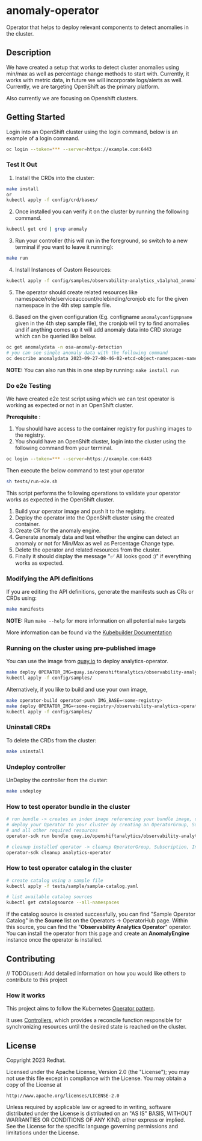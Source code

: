 # anomaly-operator
Operator that helps to deploy relevant components to detect anomalies in the cluster. 

## Description
We have created a setup that works to detect cluster anomalies using min/max as well as percentage change methods to start with. Currently, it works with metric data, in future we will incorporate logs/alerts as well. Currently, we are targeting OpenShift as the primary platform. 

Also currently we are focusing on Openshift clusters. 

## Getting Started
Login into an OpenShift cluster using the login command, below is an example of a login command. 

```sh
oc login --token=*** --server=https://example.com:6443
```

### Test It Out
1. Install the CRDs into the cluster:
```sh
make install
or
kubectl apply -f config/crd/bases/
```

2. Once installed you can verify it on the cluster by running the following command. 
```sh
kubectl get crd | grep anomaly
```

3. Run your controller (this will run in the foreground, so switch to a new terminal if you want to leave it running):
```sh
make run
```

4. Install Instances of Custom Resources:
```sh
kubectl apply -f config/samples/observability-analytics_v1alpha1_anomalyengine.yaml
```

5. The operator should create related resources like namespace/role/serviceaccount/rolebinding/cronjob etc for the given namespace in the 4th step sample file. 

6. Based on the given configuration (Eg. configname `anomalyconfigmpname` given in the 4th step sample file), the cronjob will try to find anomalies and if anything comes up it will add anomaly data into CRD storage which can be queried like below. 
```sh
oc get anomalydata -n osa-anomaly-detection
# you can see single anomaly data with the following command 
oc describe anomalydata 2023-09-27-08-46-02-etcd-object-namespaces-namespaces -n osa-anomaly-detection
```


**NOTE:** You can also run this in one step by running: `make install run`

### Do e2e Testing
We have created e2e test script using which we can test operator is working as expected or not in an OpenShift cluster. 

**Prerequisite** : 
1. You should have access to the container registry for pushing images to the registry. 
2. You should have an OpenShift cluster, login into the cluster using the following command from your terminal. 
```sh
oc login --token=*** --server=https://example.com:6443
```
Then execute the below command to test your operator 
```sh
sh tests/run-e2e.sh 
```
This script performs the following operations to validate your operator works as expected in the OpenShift cluster.
1. Build your operator image and push it to the registry.
2. Deploy the operator into the OpenShift cluster using the created container.
3. Create CR for the anomaly engine.
4. Generate anomaly data and test whether the engine can detect an anomaly or not for Min/Max as well as Percentage Change type. 
5. Delete the operator and related resources from the cluster. 
6. Finally it should display the message "✅ All looks good :)" if everything works as expected.  


### Modifying the API definitions
If you are editing the API definitions, generate the manifests such as CRs or CRDs using:

```sh
make manifests
```

**NOTE:** Run `make --help` for more information on all potential `make` targets

More information can be found via the [Kubebuilder Documentation](https://book.kubebuilder.io/introduction.html)

### Running on the cluster using pre-published image

You can use the image from [quay.io](https://quay.io/repository/openshiftanalytics/observability-analytics-operator?tab=tags) to deploy analytics-operator.

```sh
make deploy OPERATOR_IMG=quay.io/openshiftanalytics/observability-analytics-operator:0.0.1
kubectl apply -f config/samples/
```

Alternatively, if you like to build and use your own image,

```sh
make operator-build operator-push IMG_BASE=<some-registry>
make deploy OPERATOR_IMG=<some-registry>/observability-analytics-operator:0.0.1
kubectl apply -f config/samples/
```

### Uninstall CRDs
To delete the CRDs from the cluster:

```sh
make uninstall
```

### Undeploy controller
UnDeploy the controller from the cluster:

```sh
make undeploy
```

### How to test operator bundle in the cluster

```sh
# run bundle -> creates an index image referencing your bundle image, create a catalog source, 
# deploy your Operator to your cluster by creating an OperatorGroup, Subscription, InstallPlan, 
# and all other required resources
operator-sdk run bundle quay.io/openshiftanalytics/observability-analytics-operator-bundle:0.1.0

# cleanup installed operator -> cleanup OperatorGroup, Subscription, InstallPlan, Catalog, etc
operator-sdk cleanup analytics-operator
```

### How to test operator catalog in the cluster
```sh
# create catalog using a sample file
kubectl apply -f tests/sample/sample-catalog.yaml

# list available catalog sources
kubectl get catalogsource --all-namespaces
```
If the catalog source is created successfully, you can find "Sample Operator Catalog" in the **Source** list on the Operators -> OperatorHub page. Within this source, you can find the "**Observability Analytics Operator**" operator. You can install the operator from this page and create an **AnomalyEngine** instance once the operator is installed.

## Contributing
// TODO(user): Add detailed information on how you would like others to contribute to this project

### How it works
This project aims to follow the Kubernetes [Operator pattern](https://kubernetes.io/docs/concepts/extend-kubernetes/operator/).

It uses [Controllers](https://kubernetes.io/docs/concepts/architecture/controller/),
which provides a reconcile function responsible for synchronizing resources until the desired state is reached on the cluster.

## License

Copyright 2023 Redhat.

Licensed under the Apache License, Version 2.0 (the "License");
you may not use this file except in compliance with the License.
You may obtain a copy of the License at

    http://www.apache.org/licenses/LICENSE-2.0

Unless required by applicable law or agreed to in writing, software
distributed under the License is distributed on an "AS IS" BASIS,
WITHOUT WARRANTIES OR CONDITIONS OF ANY KIND, either express or implied.
See the License for the specific language governing permissions and
limitations under the License.
